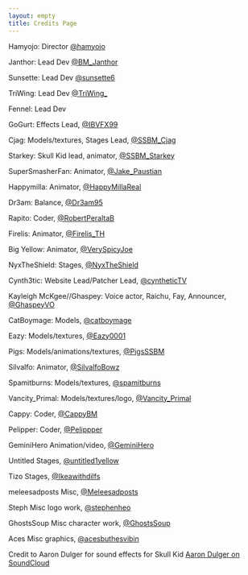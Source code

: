 ```yaml
---
layout: empty
title: Credits Page
---
```

Hamyojo:
Director
[@hamyojo](https://twitter.com/hamyojo)

Janthor:
Lead Dev
[@BM_Janthor](https://twitter.com/BM_Janthor)

Sunsette:
Lead Dev
[@sunsette6](https://twitter.com/sunsette6)

TriWing:
Lead Dev
[@TriWing_](https://twitter.com/TriWing_)

Fennel:
Lead Dev

GoGurt:
Effects Lead,
[@IBVFX99](https://twitter.com/IBVFX99)

Cjag:
Models/textures, Stages Lead,
[@SSBM_Cjag](https://twitter.com/SSBM_Cjag)

Starkey:
Skull Kid lead, animator,
[@SSBM_Starkey](https://twitter.com/SSBM_Starkey)

SuperSmasherFan:
Animator,
[@Jake_Paustian](https://twitter.com/Jake_Paustian)

Happymilla:
Animator,
[@HappyMillaReal](https://twitter.com/HappyMillaReal)

Dr3am:
Balance,
[@Dr3am95](https://twitter.com/Dr3am95)

Rapito:
Coder,
[@RobertPeraltaB](https://twitter.com/RobertPeraltaB)

Firelis:
Animator,
[@Firelis_TH](https://twitter.com/Firelis_TH)

Big Yellow:
Animator,
[@VerySpicyJoe](https://twitter.com/VerySpicyJoe)

NyxTheShield:
Stages,
[@NyxTheShield](https://twitter.com/NyxTheShield)

Cynth3tic:
Website Lead/Patcher Lead,
[@cyntheticTV](https://twitter.com/cyntheticTV)

Kayleigh McKgee//Ghaspey:
Voice actor, Raichu, Fay, Announcer,
[@GhaspeyVO](https://twitter.com/GhaspeyVO)

CatBoymage:
Models,
[@catboymage](https://twitter.com/catboymage)

Eazy:
Models/textures,
[@Eazy0001](https://twitter.com/Eazy0001)

Pigs:
Models/animations/textures,
[@PigsSSBM](https://twitter.com/PigsSSBM)

Silvalfo:
Animator,
[@SilvalfoBowz](https://twitter.com/SilvalfoBowz)

Spamitburns:
Models/textures,
[@spamitburns](https://twitter.com/spamitburns)

Vancity_Primal:
Models/textures/logo,
[@Vancity_Primal](https://twitter.com/Vancity_Primal)

Cappy:
Coder,
[@CappyBM](https://twitter.com/CappyBM)

Pelipper:
Coder,
[@Pelippper](https://mobile.twitter.com/pelippper)

GeminiHero
Animation/video,
[@GeminiHero](https://twitter.com/Gemini_Her0)

Untitled
Stages,
[@untitled1yellow](https://twitter.com/untitled1yellow)

Tizo
Stages,
[@Ikeawithdilfs](https://twitter.com/Ikeawithdilfs)

meleesadposts
Misc,
[@Meleesadposts](https://twitter.com/meleesadposts)

Steph
Misc logo work,
[@stephenheo](https://twitter.com/stephenheo)

GhostsSoup
Misc character work,
[@GhostsSoup](https://twitter.com/GhostsSoup)

Aces
Misc graphics,
[@acesbuthesvibin](https://twitter.com/acesbuthesvibin)



Credit to Aaron Dulger for sound effects for Skull Kid
[Aaron Dulger on SoundCloud](https://soundcloud.com/aaron-dulger)
